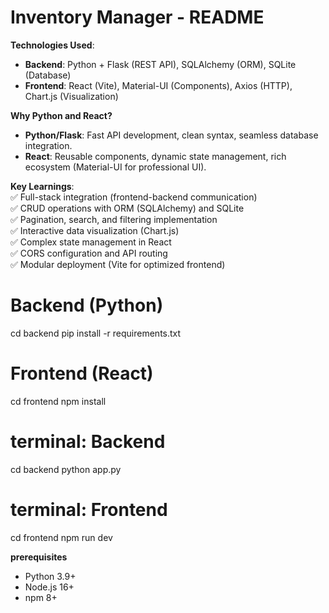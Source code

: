 # Inventory Manager - README

**Technologies Used**:  
- **Backend**: Python + Flask (REST API), SQLAlchemy (ORM), SQLite (Database)  
- **Frontend**: React (Vite), Material-UI (Components), Axios (HTTP), Chart.js (Visualization)  

**Why Python and React?**  
- **Python/Flask**: Fast API development, clean syntax, seamless database integration.  
- **React**: Reusable components, dynamic state management, rich ecosystem (Material-UI for professional UI).  

**Key Learnings**:  
✅ Full-stack integration (frontend-backend communication)  
✅ CRUD operations with ORM (SQLAlchemy) and SQLite  
✅ Pagination, search, and filtering implementation  
✅ Interactive data visualization (Chart.js)  
✅ Complex state management in React  
✅ CORS configuration and API routing  
✅ Modular deployment (Vite for optimized frontend)  

# Backend (Python)
cd backend
pip install -r requirements.txt

# Frontend (React)
cd frontend
npm install

# terminal: Backend
cd backend
python app.py

# terminal: Frontend
cd frontend
npm run dev

**prerequisites**
- Python 3.9+
- Node.js 16+
- npm 8+
